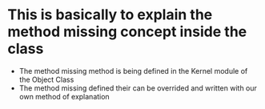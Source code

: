 # This is basically to explain the method missing concept inside the class
  * The method missing method is being defined in the Kernel module of the Object Class
  * The method missing defined their can be overrided and written with our own method of explanation
